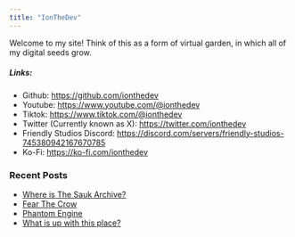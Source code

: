 ```yaml
---
title: "IonTheDev"
---
```


Welcome to my site! Think of this as a form of virtual garden, in which all of my digital seeds grow.


##### Links:
- Github: https://github.com/ionthedev
- Youtube: https://www.youtube.com/@ionthedev
- Tiktok: https://www.tiktok.com/@ionthedev
- Twitter (Currently known as X): https://twitter.com/ionthedev
- Friendly Studios Discord: https://discord.com/servers/friendly-studios-745380942167670785
- Ko-Fi: https://ko-fi.com/ionthedev

### Recent Posts
- [Where is The Sauk Archive?](where_is_the_sauk_archive)
- [Fear The Crow](fear_the_crow)
- [Phantom Engine](phantom_engine)
- [What is up with this place?](what_is_up_with_this_place)
